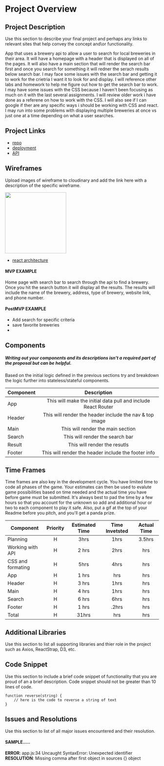 # Project Overview


## Project Description

Use this section to describe your final project and perhaps any links to relevant sites that help convey the concept and\or functionality.

App that uses a brewery api to allow a user to search for local breweries in their area.  It will have a homepage with a header that is displayed on all of the pages.  It will also have a main section that will render the search bar first and once you search for something it will redner the serach results below search bar.  I may face some issues with the search bar and getting it to work for the crietria I want it to look for and display. I will reference other labs and homework to help me figure out how to get the search bar to work.  I may have some issues with the CSS because I haven't been focusing as much on it with the last several assignments.  I will review older work i have done as a referene on how to work with the CSS.  I will also see if I can google if ther are any specific ways i should be working with CSS and react. I may run into some problems with displaying multiple breweries at once vs just one at a time depending on what a user searches.


## Project Links

- [repo](https://github.com/hrocco25/brewery)
- [deployment](https://heatherbreweryapp2.herokuapp.com/)
- [API](https://www.openbrewerydb.org/documentation/01-listbreweries)


## Wireframes

Upload images of wireframe to cloudinary and add the link here with a description of the specific wireframe.

<img src="https://user-images.githubusercontent.com/49919405/71772381-6f7d9880-2f07-11ea-9d5f-458e0a8031ae.jpg" height='200' width='200'>

- [react architecture]()


#### MVP EXAMPLE
Home page with search bar to search through the api to find a brewery.  Once you hit the search button it will display all the results.  The results will include the name of the brewery, address, type of brewery, website link, and phone number.

#### PostMVP EXAMPLE

- Add search for specific criteria 
- save favorite breweries 
- 

## Components
##### Writing out your components and its descriptions isn't a required part of the proposal but can be helpful.

Based on the initial logic defined in the previous sections try and breakdown the logic further into stateless/stateful components. 

| Component | Description | 
| --- | :---: |  
| App | This will make the initial data pull and include React Router| 
| Header | This will render the header include the nav & top image | 
| Main | This will render the main section | 
| Search | This will render the search bar | 
| Result | This will render the resutls | 
| Footer | This will render the header include the footer info | 

## Time Frames

Time frames are also key in the development cycle.  You have limited time to code all phases of the game.  Your estimates can then be used to evalute game possibilities based on time needed and the actual time you have before game must be submitted. It's always best to pad the time by a few hours so that you account for the unknown so add and additional hour or two to each component to play it safe. Also, put a gif at the top of your Readme before you pitch, and you'll get a panda prize.

| Component | Priority | Estimated Time | Time Invetsted | Actual Time |
| --- | :---: |  :---: | :---: | :---: |
| Planning | H | 3hrs| 1hrs | 3.5hrs |
| Working with API | H | 2 hrs| 2hrs | hrs |
| CSS and formating | H | 5hrs| 4hrs | hrs |
| App | H | 1 hrs| hrs | hrs |
| Header | H | 3 hrs| 1hrs | hrs |
| Main | H | 4 hrs| 1hrs | hrs |
| Search | H | 6 hrs| 6hrs | hrs |
| Footer | H | 1 hrs| .2hrs | hrs |
| Total | H | 31hrs| hrs | hrs |

## Additional Libraries
 Use this section to list all supporting libraries and thier role in the project such as Axios, ReactStrap, D3, etc. 

## Code Snippet

Use this section to include a brief code snippet of functionality that you are proud of an a brief description.  Code snippet should not be greater than 10 lines of code. 

```
function reverse(string) {
	// here is the code to reverse a string of text
}
```

## Issues and Resolutions
 Use this section to list of all major issues encountered and their resolution.

#### SAMPLE.....
**ERROR**: app.js:34 Uncaught SyntaxError: Unexpected identifier                                
**RESOLUTION**: Missing comma after first object in sources {} object

